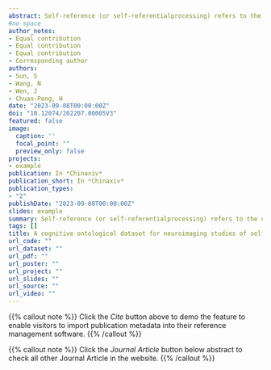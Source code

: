 ```yaml
---
abstract: Self-reference (or self-referentialprocessing) refers to the cognitive processes underlying self-related information processing.It iswidely studied in cognitive neuroscience to betterunderstand the neural basis of self-cognitionof human beings.However, does the termself-reference mean the same psychological processes across studies? This fundamental question has been largely disregarded and has not received the attention it deserves. To fill the gap, webuiltanontological dataset based on neuroimaging studies ofself-reference.We searched theliterature and screened the articles following a standard protocol. Then,two independent codersextracted data and standardized operationalizations of self-reference onbothbehavioral and neural levels, resulting ina cognitive ontological datasetforneuroimaging studies ofself-reference. This dataset consists of operationalizations of self-reference (in CSV file format) from 66 neuroimaging articles, coordinates dataof brain areas activated by self-reference (in BrainMap format), and corresponding codebooks.The inter-rater reliability analysisindicatesthatthe coding process exhibits an exceptional level of quality. Compared with automatic meta-analytical platforms, i.e., Neurosynth, the current dataset provides a fine-grained granularity in article selection, which allows the comparison ofbrain regions activated by different operationalizationsof self-reference. This dataset lays a foundation for the understanding of neural mechanisms underlyingself-cognition. It mayalso facilitate the study of cognitive ontology by serving as an exemplary model for the creation of similar metascience datasets.
#no space  
author_notes:
- Equal contribution
- Equal contribution
- Equal contribution
- Corresponding author
authors:
- Sun, S
- Wang, N
- Wen, J
- Chuan-Peng, H
date: "2023-09-08T00:00:00Z"
doi: "10.12074/202207.00005V3"
featured: false
image:
  caption: ''
  focal_point: ""
  preview_only: false
projects:
- example
publication: In *Chinaxiv*
publication_short: In *Chinaxiv*
publication_types:
- "2"
publishDate: "2023-09-08T00:00:00Z"
slides: example
summary: Self-reference (or self-referentialprocessing) refers to the cognitive processes underlying self-related information processing.
tags: []
title: A cognitive ontological dataset for neuroimaging studies of self-reference
url_code: ""
url_dataset: ""
url_pdf: ""
url_poster: ""
url_project: ""
url_slides: ""
url_source: ""
url_video: ""
---
```


{{% callout note %}}
Click the _Cite_ button above to demo the feature to enable visitors to import publication metadata into their reference management software.
{{% /callout %}}

{{% callout note %}}
Click the _Journal Article_ button below abstract to check all other Journal Article in the website.
{{% /callout %}}
